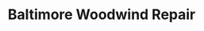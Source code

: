 ---
title: "Baltimore Woodwind Repair"
url: /baltimore/baltimore-woodwind-repair/
shop: Instrumente
---